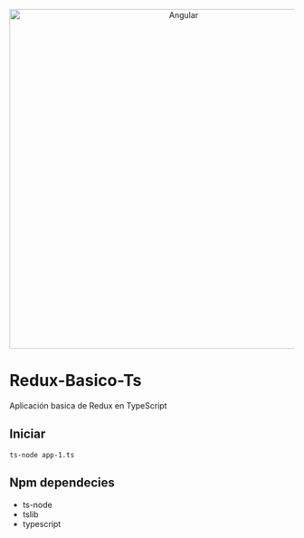 <p align="center">
  <img alt="Angular" src="https://raw.githubusercontent.com/reduxjs/redux/master/logo/logo-title-dark.png" width="600">
</p>

# Redux-Basico-Ts
Aplicación basica de Redux en TypeScript

## Iniciar
```
ts-node app-1.ts
```
## Npm dependecies
* ts-node
* tslib
* typescript
